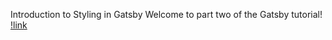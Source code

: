 Introduction to Styling in Gatsby
Welcome to part two of the Gatsby tutorial!
[!link](https://www.gatsbyjs.com/tutorial/part-two/)


